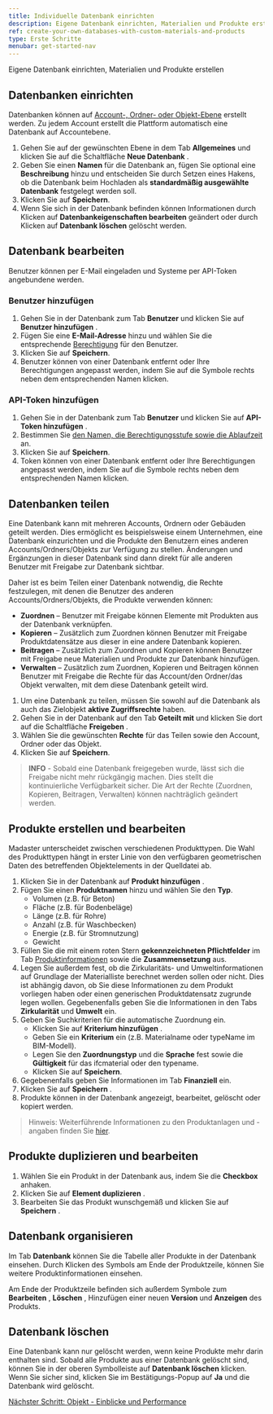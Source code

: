 ```yaml
---
title: Individuelle Datenbank einrichten
description: Eigene Datenbank einrichten, Materialien und Produkte erstellen
ref: create-your-own-databases-with-custom-materials-and-products
type: Erste Schritte
menubar: get-started-nav
---
```


Eigene Datenbank einrichten, Materialien und Produkte erstellen

## Datenbanken einrichten

Datenbanken können auf <a href="/at/de/knowledge-base/databases#datenbank-erstellen" target="_blank">Account-, Ordner- oder Objekt-Ebene</a> erstellt werden. Zu jedem Account erstellt die Plattform automatisch eine Datenbank auf Accountebene.

1. Gehen Sie auf der gewünschten Ebene in dem Tab **Allgemeines** und klicken Sie auf die Schaltfläche **Neue Datenbank** <iconify-icon inline icon='mdi-database-plus-outline'/>.
2. Geben Sie einen **Namen** für die Datenbank an, fügen Sie optional eine **Beschreibung** hinzu und entscheiden Sie durch Setzen eines Hakens, ob die Datenbank beim Hochladen als **standardmäßig ausgewählte Datenbank** festgelegt werden soll.
3. Klicken Sie auf **Speichern**.
4. Wenn Sie sich in der Datenbank befinden können Informationen durch Klicken auf **Datenbankeigenschaften bearbeiten** <iconify-icon inline icon='mdi-pencil-outline'/> geändert oder durch Klicken auf **Datenbank löschen** <iconify-icon inline icon='mdi-delete-outline'/> gelöscht werden.

## Datenbank bearbeiten

Benutzer können per E-Mail eingeladen und Systeme per API-Token angebundene werden.

### Benutzer hinzufügen

1. Gehen Sie in der Datenbank zum Tab **Benutzer** und klicken Sie auf **Benutzer hinzufügen** <iconify-icon inline icon='mdi-account-plus-outline'/>.
2. Fügen Sie eine **E-Mail-Adresse** hinzu und wählen Sie die entsprechende <a href="/at/de/knowledge-base/users" target="_blank">Berechtigung</a> für den Benutzer.
3. Klicken Sie auf **Speichern**.
4. Benutzer können von einer Datenbank entfernt <iconify-icon inline icon='mdi-delete-outline'/> oder Ihre Berechtigungen angepasst <iconify-icon inline icon='mdi-pencil-outline'/> werden, indem Sie auf die Symbole rechts neben dem entsprechenden Namen klicken.

### API-Token hinzufügen

1. Gehen Sie in der Datenbank zum Tab **Benutzer** und klicken Sie auf **API-Token hinzufügen** <iconify-icon inline icon='mdi-account-plus-outline'/>.
2. Bestimmen Sie <a href="/at/de/api/#autorisierung" target="_blank">den Namen, die Berechtigungsstufe sowie die Ablaufzeit</a> an.
3. Klicken Sie auf **Speichern**.
4. Token können von einer Datenbank entfernt <iconify-icon inline icon='mdi-delete-outline'/> oder Ihre Berechtigungen angepasst <iconify-icon inline icon='mdi-pencil-outline'/> werden, indem Sie auf die Symbole rechts neben dem entsprechenden Namen klicken.

## Datenbanken teilen

Eine Datenbank kann mit mehreren Accounts, Ordnern oder Gebäuden geteilt werden. Dies ermöglicht es beispielsweise einem Unternehmen, eine Datenbank einzurichten und die Produkte den Benutzern eines anderen Accounts/Ordners/Objekts zur Verfügung zu stellen. Änderungen und Ergänzungen in dieser Datenbank sind dann direkt für alle anderen Benutzer mit Freigabe zur Datenbank sichtbar.

Daher ist es beim Teilen einer Datenbank notwendig, die Rechte festzulegen, mit denen die Benutzer des anderen Accounts/Ordners/Objekts, die Produkte verwenden können:
  * **Zuordnen** – Benutzer mit Freigabe können Elemente mit Produkten aus der Datenbank verknüpfen.
  * **Kopieren** – Zusätzlich zum Zuordnen können Benutzer mit Freigabe Produktdatensätze aus dieser in eine andere Datenbank kopieren.
  * **Beitragen** – Zusätzlich zum Zuordnen und Kopieren können Benutzer mit Freigabe neue Materialien und Produkte zur Datenbank hinzufügen.
  * **Verwalten** – Zusätzlich zum Zuordnen, Kopieren und Beitragen können Benutzer mit Freigabe die Rechte für das Account/den Ordner/das Objekt verwalten, mit dem diese Datenbank geteilt wird.

1. Um eine Datenbank zu teilen, müssen Sie sowohl auf die Datenbank als auch das Zielobjekt **aktive Zugriffsrechte** haben.
2. Gehen Sie in der Datenbank auf den Tab **Geteilt mit** und klicken Sie dort auf die Schaltfläche **Freigeben** <iconify-icon inline icon='mdi-plus-circle-outline'/>.
3. Wählen Sie die gewünschten **Rechte** für das Teilen sowie den Account, Ordner oder das Objekt.
4. Klicken Sie auf **Speichern**.

>**INFO** - Sobald eine Datenbank freigegeben wurde, lässt sich die Freigabe nicht mehr rückgängig machen. Dies stellt die kontinuierliche Verfügbarkeit sicher. Die Art der Rechte (Zuordnen, Kopieren, Beitragen, Verwalten) können nachträglich geändert werden.

## Produkte erstellen und bearbeiten

Madaster unterscheidet zwischen verschiedenen Produkttypen. Die Wahl des Produkttypen hängt in erster Linie von den verfügbaren geometrischen Daten des betreffenden Objektelements in der Quelldatei ab.

1. Klicken Sie in der Datenbank auf **Produkt hinzufügen** <iconify-icon inline icon='mdi-plus-circle-outline'/>.
2. Fügen Sie einen **Produktnamen** hinzu und wählen Sie den **Typ**.
   * Volumen (z.B. für Beton)
   * Fläche (z.B. für Bodenbeläge)
   * Länge (z.B. für Rohre)
   * Anzahl (z.B. für Waschbecken)
   * Energie (z.B. für Stromnutzung)
   * Gewicht
3. Füllen Sie die mit einem roten Stern **gekennzeichneten Pflichtfelder** im Tab <a href="/at/de/knowledge-base/databases-products#produktinformation---allgemein" target="_blank">Produktinformationen</a> sowie die **Zusammensetzung** aus.
4. Legen Sie außerdem fest, ob die Zirkularitäts- und Umweltinformationen auf Grundlage der Materialliste berechnet werden sollen oder nicht. Dies ist abhängig davon, ob Sie diese Informationen zu dem Produkt vorliegen haben oder einen generischen Produktdatensatz zugrunde legen wollen. Gegebenenfalls geben Sie die Informationen in den Tabs **Zirkularität** und **Umwelt** ein.
5. Geben Sie Suchkriterien für die automatische Zuordnung ein.
   * Klicken Sie auf **Kriterium hinzufügen** <iconify-icon inline icon='mdi-plus-circle-outline'/>.
   * Geben Sie ein **Kriterium** ein (z.B. Materialname oder typeName im BIM-Modell).
   * Legen Sie den **Zuordnungstyp** und die **Sprache** fest sowie die **Gültigkeit** für das ifcmaterial oder den typename.
   * Klicken Sie auf **Speichern**.
6. Gegebenenfalls geben Sie Informationen im Tab **Finanziell** ein.
7. Klicken Sie  auf **Speichern** <iconify-icon inline icon='mdi-content-save-outline'/>.
8. Produkte können in der Datenbank angezeigt, bearbeitet, gelöscht oder kopiert werden.

> Hinweis: Weiterführende Informationen zu den Produktanlagen und -angaben finden Sie <a href="/at/de/knowledge-base/databases#product-information" target="_blank">hier</a>.

## Produkte duplizieren und bearbeiten

1. Wählen Sie ein Produkt in der Datenbank aus, indem Sie die **Checkbox** <iconify-icon inline icon='mdi-checkbox-marked'/> anhaken.
2. Klicken Sie auf **Element duplizieren** <iconify-icon inline icon='mdi-content-copy'/>.
3. Bearbeiten Sie das Produkt wunschgemäß und klicken Sie auf **Speichern** <iconify-icon inline icon='mdi-content-save-outline'/>.

## Datenbank organisieren

Im Tab **Datenbank** können Sie die Tabelle aller Produkte in der Datenbank einsehen. Durch Klicken des Symbols <iconify-icon inline icon='mdi-chevron-down'/> am Ende der Produktzeile, können Sie weitere Produktinformationen einsehen.

Am Ende der Produktzeile befinden sich außerdem Symbole zum **Bearbeiten** <iconify-icon inline icon='mdi-pencil-outline'/>, **Löschen** <iconify-icon inline icon='mdi-delete-outline'/>, Hinzufügen einer neuen **Version** <iconify-icon inline icon='mdi-content-duplicate'/> und **Anzeigen** <iconify-icon inline icon='mdi-arrow-right-circle-outline'/> des Produkts.

## Datenbank löschen

Eine Datenbank kann nur gelöscht werden, wenn keine Produkte mehr darin enthalten sind. Sobald alle Produkte aus einer Datenbank gelöscht sind, können Sie in der oberen Symbolleiste auf **Datenbank löschen** <iconify-icon inline icon='mdi-delete-outline'/> klicken. Wenn Sie sicher sind, klicken Sie im Bestätigungs-Popup auf **Ja** und die Datenbank wird gelöscht.

<a class="next-button" href="/at/de/get-started/object-insights-and-performance">Nächster Schritt: Objekt - Einblicke und Performance</a>